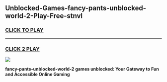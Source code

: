 
## Unblocked-Games-fancy-pants-unblocked-world-2-Play-Free-stnvl
<h3>
<a href="https://premium76.site?title=fancy-pants-unblocked-world-2&ref=19M">CLICK TO PLAY</a></h3>
<hr>

<h3>
<a href="https://premium76.site?title=fancy-pants-unblocked-world-2&ref=19M">CLICK 2 PLAY</a>
  
</h3>

<a href="https://premium76.site?title=fancy-pants-unblocked-world-2&ref=19M"><img src="https://clearcache.store/games.png"></a>


**fancy-pants-unblocked-world-2 games unblocked: Your Gateway to Fun and Accessible Online Gaming**
